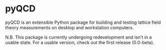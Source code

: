 pyQCD
=====
pyQCD is an extensible Python package for building and testing lattice
field theory measurements on desktop and workstation computers.

N.B. This package is currently undergoing redevelopment and isn't in a
usable state. For a usable version, check out the first release
(0.0-beta).
